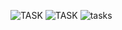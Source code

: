 ![TASK](https://drive.google.com/file/d/1KMxyrsznEmHDUO17C87CycNVOJ2gsz9p/view?usp=sharing)
![TASK](https://drive.google.com/file/d/1NSC44DY9i8mOsTts5fUEJkDOSQQw2Dk7/view?usp=drive_link)
![tasks](https://drive.google.com/file/d/1KMxyrsznEmHDUO17C87CycNVOJ2gsz9p/view?usp=drive_link)
